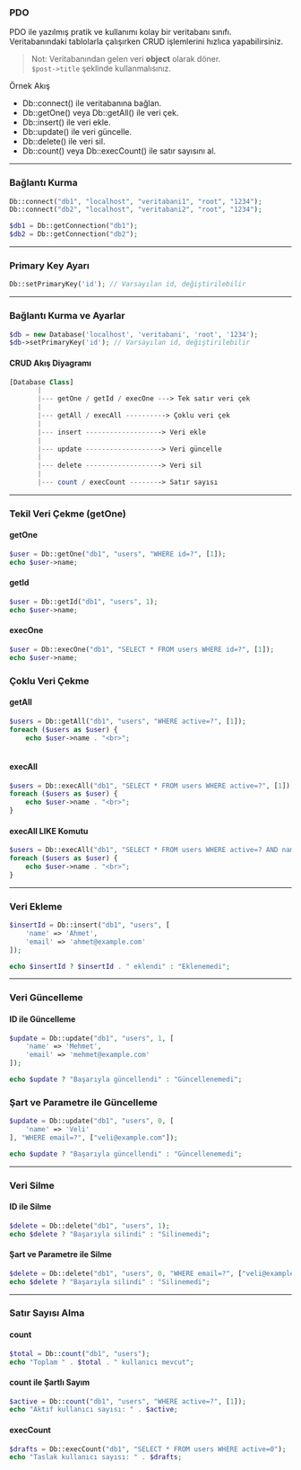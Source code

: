 ### PDO

PDO ile yazılmış pratik ve kullanımı kolay bir veritabanı sınıfı.  
Veritabanındaki tablolarla çalışırken CRUD işlemlerini hızlıca yapabilirsiniz.

> Not: Veritabanından gelen veri **object** olarak döner.  
> `$post->title` şeklinde kullanmalısınız.

Örnek Akış

- Db::connect() ile veritabanına bağlan.
- Db::getOne() veya Db::getAll() ile veri çek.
- Db::insert() ile veri ekle.
- Db::update() ile veri güncelle.
- Db::delete() ile veri sil.
- Db::count() veya Db::execCount() ile satır sayısını al.

  
---
### Bağlantı Kurma

```php
Db::connect("db1", "localhost", "veritabani1", "root", "1234");
Db::connect("db2", "localhost", "veritabani2", "root", "1234");

$db1 = Db::getConnection("db1");
$db2 = Db::getConnection("db2");

```

---

### Primary Key Ayarı

```php
Db::setPrimaryKey('id'); // Varsayılan id, değiştirilebilir

```

---


### Bağlantı Kurma ve Ayarlar 

```php
$db = new Database('localhost', 'veritabani', 'root', '1234');
$db->setPrimaryKey('id'); // Varsayılan id, değiştirilebilir

```

#### CRUD Akış Diyagramı

```php
[Database Class]
       |
       |--- getOne / getId / execOne ---> Tek satır veri çek
       |
       |--- getAll / execAll ----------> Çoklu veri çek
       |
       |--- insert -------------------> Veri ekle
       |
       |--- update -------------------> Veri güncelle
       |
       |--- delete -------------------> Veri sil
       |
       |--- count / execCount --------> Satır sayısı


```
---

### Tekil Veri Çekme (getOne)

#### getOne

```php
$user = Db::getOne("db1", "users", "WHERE id=?", [1]);
echo $user->name;

``` 

#### getId

```php
$user = Db::getId("db1", "users", 1);
echo $user->name;

```

#### execOne

```php
$user = Db::execOne("db1", "SELECT * FROM users WHERE id=?", [1]);
echo $user->name;

```

### Çoklu Veri Çekme

#### getAll
```php
$users = Db::getAll("db1", "users", "WHERE active=?", [1]);
foreach ($users as $user) {
    echo $user->name . "<br>";
    
```

#### execAll

```php
$users = Db::execAll("db1", "SELECT * FROM users WHERE active=?", [1]);
foreach ($users as $user) {
    echo $user->name . "<br>";
}

```

#### execAll LIKE Komutu

```php
$users = Db::execAll("db1", "SELECT * FROM users WHERE active=? AND name LIKE ?", [1, '%Ahmet%']);
foreach ($users as $user) {
    echo $user->name . "<br>";
}

```

---

### Veri Ekleme

```php
$insertId = Db::insert("db1", "users", [
    'name' => 'Ahmet',
    'email' => 'ahmet@example.com'
]);

echo $insertId ? $insertId . " eklendi" : "Eklenemedi";

```
---

### Veri Güncelleme

#### ID ile Güncelleme

```php
$update = Db::update("db1", "users", 1, [
    'name' => 'Mehmet',
    'email' => 'mehmet@example.com'
]);

echo $update ? "Başarıyla güncellendi" : "Güncellenemedi";

```

### Şart ve Parametre ile Güncelleme

```php
$update = Db::update("db1", "users", 0, [
    'name' => 'Veli'
], "WHERE email=?", ["veli@example.com"]);

echo $update ? "Başarıyla güncellendi" : "Güncellenemedi";

```
---

### Veri Silme

#### ID ile Silme

```php
$delete = Db::delete("db1", "users", 1);
echo $delete ? "Başarıyla silindi" : "Silinemedi";

```

#### Şart ve Parametre ile Silme

```php
$delete = Db::delete("db1", "users", 0, "WHERE email=?", ["veli@example.com"]);
echo $delete ? "Başarıyla silindi" : "Silinemedi";

```

---

### Satır Sayısı Alma

#### count

```php
$total = Db::count("db1", "users");
echo "Toplam " . $total . " kullanıcı mevcut";
```
#### count ile Şartlı Sayım

```php
$active = Db::count("db1", "users", "WHERE active=?", [1]);
echo "Aktif kullanıcı sayısı: " . $active;

```

#### execCount

```php
$drafts = Db::execCount("db1", "SELECT * FROM users WHERE active=0");
echo "Taslak kullanıcı sayısı: " . $drafts;
```
